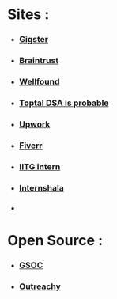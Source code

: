 # Sites :

- ### [Gigster](https://gigster.com/) 

- ### [Braintrust](https://www.usebraintrust.com/) 

- ### [Wellfound](https://wellfound.com/jobs)

- ### [Toptal DSA is probable](https://www.toptal.com/)

- ### [Upwork](https://www.upwork.com/)

- ### [Fiverr](https://www.fiverr.com/)

- ### [IITG intern](https://srip.iitgn.ac.in/portal/) 

- ### [Internshala](https://internshala.com/) 
 
- ### 
# Open Source :

- ### [GSOC]()
- ### [Outreachy]()

